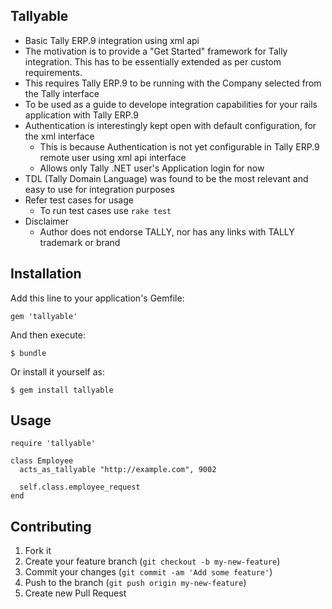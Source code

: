 ## Tallyable

* Basic Tally ERP.9 integration using xml api
* The motivation is to provide a "Get Started" framework for Tally integration. This has to be essentially extended as per custom requirements.
* This requires Tally ERP.9 to be running with the Company selected from the Tally interface
* To be used as a guide to develope integration capabilities for your rails application with Tally ERP.9
* Authentication is interestingly kept open with default configuration, for the xml interface
  * This is because Authentication is not yet configurable in Tally ERP.9 remote user using xml api interface
  * Allows only Tally .NET user's Application login for now
* TDL (Tally Domain Language) was found to be the most relevant and easy to use for integration purposes
* Refer test cases for usage
  * To run test cases use `rake test`
* Disclaimer
  * Author does not endorse TALLY, nor has any links with TALLY trademark or brand

## Installation

Add this line to your application's Gemfile:

    gem 'tallyable'

And then execute:

    $ bundle

Or install it yourself as:

    $ gem install tallyable

## Usage

    require 'tallyable'

    class Employee
      acts_as_tallyable "http://example.com", 9002

      self.class.employee_request
    end

## Contributing

1. Fork it
2. Create your feature branch (`git checkout -b my-new-feature`)
3. Commit your changes (`git commit -am 'Add some feature'`)
4. Push to the branch (`git push origin my-new-feature`)
5. Create new Pull Request
